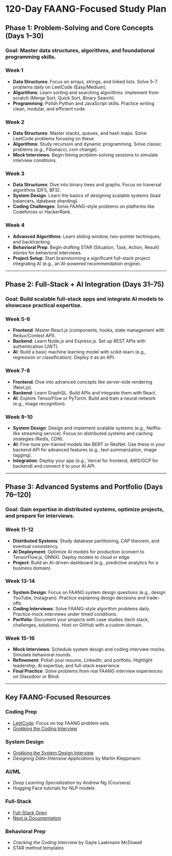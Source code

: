 # 120-Day FAANG-Focused Study Plan

## Phase 1: Problem-Solving and Core Concepts (Days 1–30)

### **Goal**: Master data structures, algorithms, and foundational programming skills.

### Week 1
- **Data Structures**: Focus on arrays, strings, and linked lists. Solve 5–7 problems daily on LeetCode (Easy/Medium).
- **Algorithms**: Learn sorting and searching algorithms. Implement from scratch (Merge Sort, Quick Sort, Binary Search).
- **Programming**: Polish Python and JavaScript skills. Practice writing clean, modular, and efficient code.

### Week 2
- **Data Structures**: Master stacks, queues, and hash maps. Solve LeetCode problems focusing on these.
- **Algorithms**: Study recursion and dynamic programming. Solve classic problems (e.g., Fibonacci, coin change).
- **Mock Interviews**: Begin timing problem-solving sessions to simulate interview conditions.

### Week 3
- **Data Structures**: Dive into binary trees and graphs. Focus on traversal algorithms (DFS, BFS).
- **System Design**: Learn the basics of designing scalable systems (load balancers, database sharding).
- **Coding Challenges**: Solve FAANG-style problems on platforms like Codeforces or HackerRank.

### Week 4
- **Advanced Algorithms**: Learn sliding window, two-pointer techniques, and backtracking.
- **Behavioral Prep**: Begin drafting STAR (Situation, Task, Action, Result) stories for behavioral interviews.
- **Project Setup**: Start brainstorming a significant full-stack project integrating AI (e.g., an AI-powered recommendation engine).

---

## Phase 2: Full-Stack + AI Integration (Days 31–75)

### **Goal**: Build scalable full-stack apps and integrate AI models to showcase practical expertise.

### Week 5-6
- **Frontend**: Master React.js (components, hooks, state management with Redux/Context API).
- **Backend**: Learn Node.js and Express.js. Set up REST APIs with authentication (JWT).
- **AI**: Build a basic machine learning model with scikit-learn (e.g., regression or classification). Deploy it as an API.

### Week 7-8
- **Frontend**: Dive into advanced concepts like server-side rendering (Next.js).
- **Backend**: Learn GraphQL. Build APIs and integrate them with React.
- **AI**: Explore TensorFlow or PyTorch. Build and train a neural network (e.g., image recognition).

### Week 9-10
- **System Design**: Design and implement scalable systems (e.g., Netflix-like streaming service). Focus on distributed systems and caching strategies (Redis, CDN).
- **AI**: Fine-tune pre-trained models like BERT or ResNet. Use these in your backend API for advanced features (e.g., text summarization, image tagging).
- **Integration**: Deploy your app (e.g., Vercel for frontend, AWS/GCP for backend) and connect it to your AI API.

---

## Phase 3: Advanced Systems and Portfolio (Days 76–120)

### **Goal**: Gain expertise in distributed systems, optimize projects, and prepare for interviews.

### Week 11-12
- **Distributed Systems**: Study database partitioning, CAP theorem, and eventual consistency.
- **AI Deployment**: Optimize AI models for production (convert to TensorFlow.js, ONNX). Deploy models to cloud or edge.
- **Project**: Build an AI-driven dashboard (e.g., predictive analytics for a business domain).

### Week 13-14
- **System Design**: Focus on FAANG system design questions (e.g., design YouTube, Instagram). Practice explaining design decisions and trade-offs.
- **Coding Interviews**: Solve FAANG-style algorithm problems daily. Practice mock interviews under timed conditions.
- **Portfolio**: Document your projects with case studies (tech stack, challenges, solutions). Host on GitHub with a custom domain.

### Week 15-16
- **Mock Interviews**: Schedule system design and coding interview mocks. Simulate behavioral rounds.
- **Refinement**: Polish your resume, LinkedIn, and portfolio. Highlight leadership, AI expertise, and full-stack experience.
- **Final Practice**: Solve problems from real FAANG interview experiences on Glassdoor or Blind.

---

## Key FAANG-Focused Resources

### Coding Prep
- [LeetCode](https://leetcode.com): Focus on top FAANG problem sets.
- [Grokking the Coding Interview](https://www.educative.io/courses/grokking-the-coding-interview)

### System Design
- [Grokking the System Design Interview](https://www.educative.io/courses/grokking-the-system-design-interview)
- *Designing Data-Intensive Applications* by Martin Kleppmann

### AI/ML
- *Deep Learning Specialization* by Andrew Ng (Coursera)
- Hugging Face tutorials for NLP models

### Full-Stack
- [Full-Stack Open](https://fullstackopen.com)
- [Next.js Documentation](https://nextjs.org/docs)

### Behavioral Prep
- *Cracking the Coding Interview* by Gayle Laakmann McDowell
- STAR method templates
